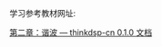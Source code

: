 学习参考教材网址:

[第二章：谐波 — thinkdsp-cn 0.1.0 文档](https://thinkdsp-cn.readthedocs.io/zh-cn/latest/02-harmonics.html)
